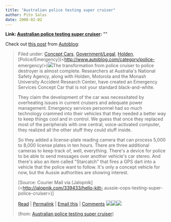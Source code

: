 ```yaml
---
title: "Australian police testing super cruiser"
author: Pito Salas
date: 2008-02-02
---
```


**Link: [Australian police testing super cruiser](None):** ""

Check out [this
post](<http://feeds.autoblog.com/~r/weblogsinc/autoblog/~3/210114751/>) from
[Autoblog](<http://www.autoblog.com>):

> Filed under: [Concept
> Cars](<http://www.autoblog.com/category/conceptcars/>),
> [Government/Legal](<http://www.autoblog.com/category/government-legal/>),
> [Holden](<http://www.autoblog.com/category/holden/>),
> [Police/Emergency](<http://www.autoblog.com/category/police-
> emergency/>)[![](https://i0.wp.com/www.blogsmithmedia.com/www.autoblog.com/media/2008/01/aussie_police_battlecruiser.jpg?resize=450%2C371)](<http://www.news.com.au/couriermail/story/0,23739,22955879-3102,00.html>)The
> transformation from police cruiser to police destroyer is almost complete.
> Researchers at Australia's National Safety Agency, along with Holden,
> Motorola and the Monash University Accident Research Center, have created an
> Emergency Services Concept Car that is not your standard black-and-white.
>
> They claim the development of the car was necessitated by overheating issues
> in current cruisers and adequate power management. Emergency services
> personnel had so much technology crammed into their vehicles that they
> needed a better way to keep things cool and in control. We guess that once
> they replaced most of the peripherals with one central, voice-activated
> computer, they realized all the other stuff they could stuff inside.
>
> So they added a license-plate reading camera that can process 5,000 to 8,000
> license plates in ten hours. There are three additional cameras to keep
> track of, well, everything. There's a device for police to be able to send
> messages over another vehicle's car stereo. And there's also an item called
> "Starcatch" that fires a GPS dart into a vehicle that the police want to
> follow. It's only a concept vehicle for now, but the Aussie authorities are
> showing interest.
>
> [Source: Courier Mail via [Jalopnik](<http://jalopnik.com/339433/hello-kitt-
> aussie-cops-testing-super-police-cruiser>)]
>
>  
>
> [Read](<http://www.news.com.au/couriermail/story/0,23739,22955879-3102,00.html>) | [Permalink](<http://www.autoblog.com/2008/01/02/australian-police-testing-super-cruiser/> "Permanent link to this entry") | [Email this](<http://www.autoblog.com/forward/1075598/> "Send this entry to a friend via email") | [Comments](<http://www.autoblog.com/2008/01/02/australian-police-testing-super-cruiser/#comments> "View reader comments on this entry") [![](http://feeds.autoblog.com/~f/weblogsinc/autoblog?i=yf9xHed)](<http://feeds.autoblog.com/~f/weblogsinc/autoblog?a=yf9xHed>)[![](http://feeds.autoblog.com/~f/weblogsinc/autoblog?i=Vajf33d)](<http://feeds.autoblog.com/~f/weblogsinc/autoblog?a=Vajf33d>)![](http://feeds.autoblog.com/~r/weblogsinc/autoblog/~4/210114751)
>
> (from: [Australian police testing super
> cruiser](<http://feeds.autoblog.com/~r/weblogsinc/autoblog/~3/210114751/>))


